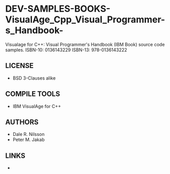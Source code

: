 # DEV-SAMPLES-BOOKS-VisualAge_Cpp_Visual_Programmer-s_Handbook-
Visualage for C++: Visual Programmer's Handbook (IBM Book) source code samples. ISBN-10: 0136143229 ISBN-13: 978-0136143222

## LICENSE
* BSD 3-Clauses alike

## COMPILE TOOLS
* IBM VisualAge for C++
 
## AUTHORS
* Dale R. Nilsson
* Peter M. Jakab 

## LINKS
* 
